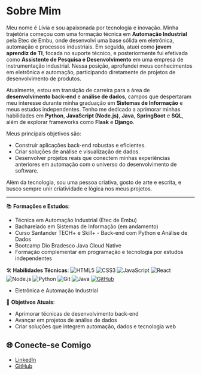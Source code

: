 # Sobre Mim

Meu nome é Lívia e sou apaixonada por tecnologia e inovação. Minha trajetória começou com uma formação técnica em **Automação Industrial** pela Etec de Embu, onde desenvolvi uma base sólida em eletrônica, automação e processos industriais. Em seguida, atuei como **jovem aprendiz de TI**, focada no suporte técnico, e posteriormente fui efetivada como **Assistente de Pesquisa e Desenvolvimento** em uma empresa de instrumentação industrial. Nessa posição, aprofundei meus conhecimentos em eletrônica e automação, participando diretamente de projetos de desenvolvimento de produtos.

Atualmente, estou em transição de carreira para a área de **desenvolvimento back-end** e **análise de dados**, campos que despertaram meu interesse durante minha graduação em **Sistemas de Informação** e meus estudos independentes. Tenho me dedicado a aprimorar minhas habilidades em **Python**, **JavaScript (Node.js)**, **Java**, **SpringBoot** e **SQL**, além de explorar frameworks como **Flask** e **Django**.

Meus principais objetivos são:

- Construir aplicações back-end robustas e eficientes.
- Criar soluções de análise e visualização de dados.
- Desenvolver projetos reais que conectem minhas experiências anteriores em automação com o universo do desenvolvimento de software.

Além da tecnologia, sou uma pessoa criativa, gosto de arte e escrita, e busco sempre unir criatividade e lógica nos meus projetos.

---

📚 **Formações e Estudos**:
- Técnica em Automação Industrial (Etec de Embu)
- Bacharelado em Sistemas de Informação (em andamento)
- Curso Santander TECH+ e Skill+ - Back-end com Python e Análise de Dados
- Bootcamp Dio Bradesco Java Cloud Native
- Formação complementar em programação e tecnologia por estudos independentes

🛠️ **Habilidades Técnicas**:
![HTML5](https://img.shields.io/badge/HTML5-000?style=for-the-badge&logo=html5)
![CSS3](https://img.shields.io/badge/CSS3-000?style=for-the-badge&logo=css3)
![JavaScript](https://img.shields.io/badge/JavaScript-000?style=for-the-badge&logo=javascript)
![React](https://img.shields.io/badge/React-000?style=for-the-badge&logo=react)
![Node.js](https://img.shields.io/badge/Node.js-000?style=for-the-badge&logo=node.js)
![Python](https://img.shields.io/badge/Python-000?style=for-the-badge&logo=python)
![Git](https://img.shields.io/badge/Git-000?style=for-the-badge&logo=git)
![Java](https://img.shields.io/badge/Java-000?style=for-the-badge&logo=java&logoColor=30A3DC)
[![GitHub](https://img.shields.io/badge/GitHub-000?style=for-the-badge&logo=github&logoColor=30A3DC)]()
- Eletrônica e Automação Industrial


🎯 **Objetivos Atuais**:
- Aprimorar técnicas de desenvolvimento back-end
- Avançar em projetos de análise de dados
- Criar soluções que integrem automação, dados e tecnologia web

## 🌐 Conecte-se Comigo

- [LinkedIn](https://www.linkedin.com/in/l%C3%ADvia-mendes25)  
- [GitHub](https://github.com/muffliv) 